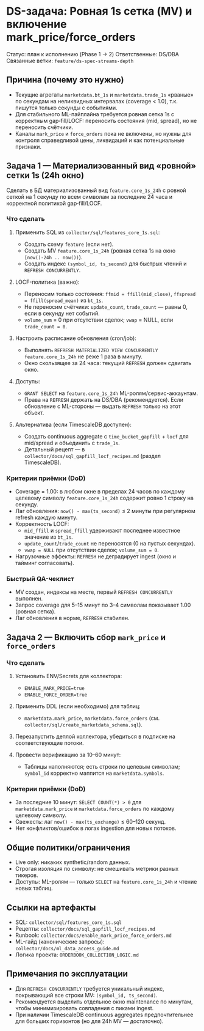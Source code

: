# DS-задача: Ровная 1s сетка (MV) и включение mark_price/force_orders

Статус: план к исполнению (Phase 1 → 2)
Ответственные: DS/DBA
Связанные ветки: `feature/ds-spec-streams-depth`

## Причина (почему это нужно)

- Текущие агрегаты `marketdata.bt_1s` и `marketdata.trade_1s` «рваные» по секундам на неликвидных интервалах (coverage < 1.0), т.к. пишутся только секунды с событиями.
- Для стабильного ML-пайплайна требуется ровная сетка 1s с корректным gap‑fill/LOCF: переносить состояния (mid, spread), но не переносить счётчики.
- Каналы `mark_price` и `force_orders` пока не включены, но нужны для контроля справедливой цены, ликвидаций и как потенциальные признаки.

## Задача 1 — Материализованный вид «ровной» сетки 1s (24h окно)

Сделать в БД материализованный вид `feature.core_1s_24h` с ровной сеткой на 1 секунду по всем символам за последние 24 часа и корректной политикой gap‑fill/LOCF.

### Что сделать

1) Применить SQL из `collector/sql/features_core_1s.sql`:
   - Создать схему `feature` (если нет).
   - Создать MV `feature.core_1s_24h` (ровная сетка 1s на окно `[now()-24h .. now())`).
   - Создать индекс `(symbol_id, ts_second)` для быстрых чтений и `REFRESH CONCURRENTLY`.

2) LOCF-политика (важно):
   - Переносим только состояния: `ffmid = ffill(mid_close)`, `ffspread = ffill(spread_mean)` из `bt_1s`.
   - Не переносим счётчики: `update_count`, `trade_count` — равны 0, если в секунду нет событий.
   - `volume_sum` = 0 при отсутствии сделок; `vwap` = NULL, если `trade_count = 0`.

3) Настроить расписание обновления (cron/job):
   - Выполнять `REFRESH MATERIALIZED VIEW CONCURRENTLY feature.core_1s_24h` не реже 1 раза в минуту.
   - Окно скользящее за 24 часа: текущий `REFRESH` должен сдвигать окно.

4) Доступы:
   - `GRANT SELECT` на `feature.core_1s_24h` ML-ролям/сервис-аккаунтам.
   - Права на `REFRESH` держать на DS/DBA (рекомендуется). Если обновление с ML-стороны — выдать `REFRESH` только на этот объект.

5) Альтернатива (если TimescaleDB доступен):
   - Создать continuous aggregate с `time_bucket_gapfill` + `locf` для mid/spread и объединить с `trade_1s`.
   - Детальный рецепт — в `collector/docs/sql_gapfill_locf_recipes.md` (раздел TimescaleDB).

### Критерии приёмки (DoD)

- Coverage = 1.00: в любом окне в пределах 24 часов по каждому целевому символу `feature.core_1s_24h` содержит ровно 1 строку на секунду.
- Лаг обновления: `now() - max(ts_second)` ≤ 2 минуты при регулярном refresh каждую минуту.
- Корректность LOCF:
  - `mid_ffill` и `spread_ffill` удерживают последнее известное значение из `bt_1s`.
  - `update_count`/`trade_count` не переносятся (0 на пустых секундах).
  - `vwap = NULL` при отсутствии сделок; `volume_sum = 0`.
- Нагрузочные эффекты: `REFRESH` не деградирует ingest (окно и тайминг согласовать).

### Быстрый QA-чеклист

- MV создан, индексы на месте, первый `REFRESH CONCURRENTLY` выполнен.
- Запрос coverage для 5–15 минут по 3–4 символам показывает 1.00 (ровная сетка).
- Лаг обновления в норме, `REFRESH` стабилен.

## Задача 2 — Включить сбор `mark_price` и `force_orders`

### Что сделать

1) Установить ENV/Secrets для коллектора:
   - `ENABLE_MARK_PRICE=true`
   - `ENABLE_FORCE_ORDER=true`

2) Применить DDL (если необходимо) для таблиц:
   - `marketdata.mark_price`, `marketdata.force_orders` (см. `collector/sql/create_marketdata_schema.sql`).

3) Перезапустить деплой коллектора, убедиться в подписке на соответствующие потоки.

4) Провести верификацию за 10–60 минут:
   - Таблицы наполняются; есть строки по целевым символам; `symbol_id` корректно маппится на `marketdata.symbols`.

### Критерии приёмки (DoD)

- За последние 10 минут: `SELECT COUNT(*) > 0` для `marketdata.mark_price` и `marketdata.force_orders` по каждому целевому символу.
- Свежесть: лаг `now() - max(ts_exchange)` ≤ 60–120 секунд.
- Нет конфликтов/ошибок в логах ingestion для новых потоков.

## Общие политики/ограничения

- Live only: никаких synthetic/random данных.
- Строгая изоляция по символу: не смешивать метрики разных тикеров.
- Доступы: ML-ролям — только `SELECT` на `feature.core_1s_24h` и чтение новых таблиц.

## Ссылки на артефакты

- SQL: `collector/sql/features_core_1s.sql`
- Рецепты: `collector/docs/sql_gapfill_locf_recipes.md`
- Runbook: `collector/docs/enable_mark_price_force_orders.md`
- ML-гайд (канонические запросы): `collector/docs/ml_data_access_guide.md`
- Логика проекта: `ORDERBOOK_COLLECTION_LOGIC.md`

## Примечания по эксплуатации

- Для `REFRESH CONCURRENTLY` требуется уникальный индекс, покрывающий все строки MV: `(symbol_id, ts_second)`.
- Рекомендуется выделить отдельное окно maintenance по минутам, чтобы минимизировать совпадения с пиками ingest.
- При наличии TimescaleDB continuous aggregates предпочтительнее для больших горизонтов (но для 24h MV — достаточно).
